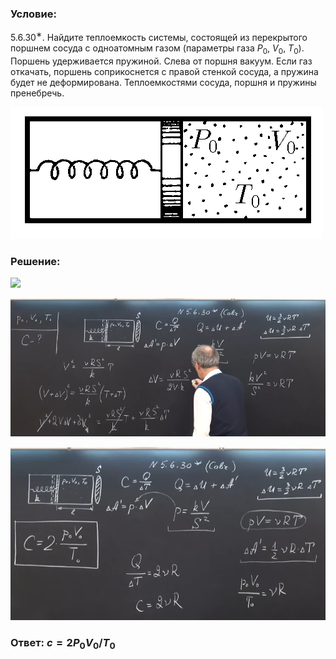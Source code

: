 ###  Условие:

$5.6.30^{∗}.$ Найдите теплоемкость системы, состоящей из перекрытого поршнем сосуда с одноатомным газом (параметры газа $P_0$, $V_0$, $T_0$). Поршень удерживается пружиной. Слева от поршня вакуум. Если газ откачать, поршень соприкоснется с правой стенкой сосуда, а пружина будет не деформирована. Теплоемкостями сосуда, поршня и пружины пренебречь.

![К задаче $5.6.30$|499x211, 45%](../../img/5.6.30/5.6.30.png)

###  Решение:

![](https://www.youtube.com/embed/x6Nd9iGZ6pQ)

![|835x366, 67%](../../img/5.6.30/01.png)

![|643x354, 67%](../../img/5.6.30/02.png)

###  Ответ: $c = 2P_0V_0/T_0$